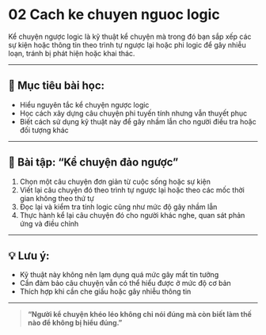 # 02 Cach ke chuyen nguoc logic

Kể chuyện ngược logic là kỹ thuật kể chuyện mà trong đó bạn sắp xếp các sự kiện hoặc thông tin theo trình tự ngược lại hoặc phi logic để gây nhiễu loạn, tránh bị phát hiện hoặc khai thác.

---

## 🧠 Mục tiêu bài học:
- Hiểu nguyên tắc kể chuyện ngược logic
- Học cách xây dựng câu chuyện phi tuyến tính nhưng vẫn thuyết phục
- Biết cách sử dụng kỹ thuật này để gây nhầm lẫn cho người điều tra hoặc đối tượng khác

---

## 🧪 Bài tập: “Kể chuyện đảo ngược”
1. Chọn một câu chuyện đơn giản từ cuộc sống hoặc sự kiện
2. Viết lại câu chuyện đó theo trình tự ngược lại hoặc theo các mốc thời gian không theo thứ tự
3. Đọc lại và kiểm tra tính logic cũng như mức độ gây nhầm lẫn
4. Thực hành kể lại câu chuyện đó cho người khác nghe, quan sát phản ứng và điều chỉnh

---

## 💡 Lưu ý:
- Kỹ thuật này không nên lạm dụng quá mức gây mất tin tưởng
- Cần đảm bảo câu chuyện vẫn có thể hiểu được ở mức độ cơ bản
- Thích hợp khi cần che giấu hoặc gây nhiễu thông tin

---

> **“Người kể chuyện khéo léo không chỉ nói đúng mà còn biết làm thế nào để không bị hiểu đúng.”**
